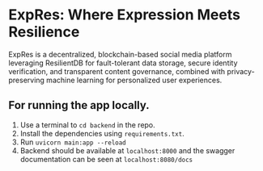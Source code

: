 # ExpRes: Where Expression Meets Resilience
ExpRes is a decentralized, blockchain-based social media platform leveraging ResilientDB for fault-tolerant data storage, secure identity verification, and transparent content governance, combined with privacy-preserving machine learning for personalized user experiences.


## For running the app locally.

1. Use a terminal to `cd backend` in the repo.
2. Install the dependencies using `requirements.txt`.
3. Run `uvicorn main:app --reload`
4. Backend should be available at `localhost:8000` and the swagger documentation can be seen at `localhost:8080/docs`